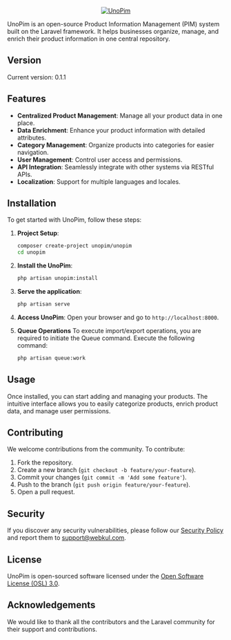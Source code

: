 <p align="center">
  <a href="https://unopim.com/">
    <picture>
      <source media="(prefers-color-scheme: dark)" srcset="https://github.com/user-attachments/assets/5001c5b0-1ef3-4887-a907-f9c20082b0e6">
      <source media="(prefers-color-scheme: light)" srcset="https://github.com/user-attachments/assets/a1e6793d-376e-4452-925b-c72b7d07389a">
      <img src="https://github.com/user-attachments/assets/a1e6793d-376e-4452-925b-c72b7d07389a" alt="UnoPim">
    </picture>
  </a>
</p>

UnoPim is an open-source Product Information Management (PIM) system built on the Laravel framework. It helps businesses organize, manage, and enrich their product information in one central repository.

## Version

Current version: 0.1.1

## Features

- **Centralized Product Management**: Manage all your product data in one place.
- **Data Enrichment**: Enhance your product information with detailed attributes.
- **Category Management**: Organize products into categories for easier navigation.
- **User Management**: Control user access and permissions.
- **API Integration**: Seamlessly integrate with other systems via RESTful APIs.
- **Localization**: Support for multiple languages and locales.

## Installation

To get started with UnoPim, follow these steps:

1. **Project Setup**:
    ```bash
    composer create-project unopim/unopim
    cd unopim
    ```

2. **Install the UnoPim**:
    ```bash
    php artisan unopim:install
    ```

3. **Serve the application**:
    ```bash
    php artisan serve
    ```

4. **Access UnoPim**:
    Open your browser and go to `http://localhost:8000`.

5. **Queue Operations** 
   To execute import/export operations, you are required to initiate the Queue command. Execute the following command:

   ```bash
   php artisan queue:work
   ```

## Usage

Once installed, you can start adding and managing your products. The intuitive interface allows you to easily categorize products, enrich product data, and manage user permissions.

## Contributing

We welcome contributions from the community. To contribute:

1. Fork the repository.
2. Create a new branch (`git checkout -b feature/your-feature`).
3. Commit your changes (`git commit -m 'Add some feature'`).
4. Push to the branch (`git push origin feature/your-feature`).
5. Open a pull request.

## Security

If you discover any security vulnerabilities, please follow our [Security Policy](SECURITY.md) and report them to [support@webkul.com](mailto:support@webkul.com).

## License

UnoPim is open-sourced software licensed under the [Open Software License (OSL) 3.0](LICENSE.txt).

## Acknowledgements

We would like to thank all the contributors and the Laravel community for their support and contributions.
